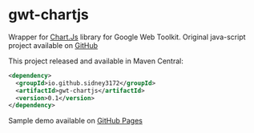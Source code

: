 gwt-chartjs
=======

Wrapper for <a href="http://www.chartjs.org/">Chart.Js</a> library for Google Web Toolkit. Original java-script project available on <a href="https://github.com/nnnick/Chart.js">GitHub</a>



This project released and available in Maven Central:

```xml
<dependency>
  <groupId>io.github.sidney3172</groupId>
  <artifactId>gwt-chartjs</artifactId>
  <version>0.1</version>
</dependency>
```
Sample demo available on <a href="http://sidney3172.github.io/gwt-chartjs/">GitHub Pages</a>
